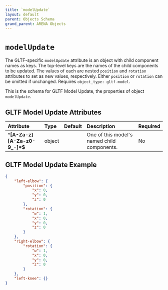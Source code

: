```yaml
---
title: `modelUpdate`
layout: default
parent: Objects Schema
grand_parent: ARENA Objects
---
```


<!--CAUTION: This file is autogenerated from https://github.com/arenaxr/arena-schemas. Changes made here may be overwritten.-->


`modelUpdate`
=============


The GLTF-specific `modelUpdate` attribute is an object with child component names as keys. The top-level keys are the names of the child components to be updated. The values of each are nested `position` and `rotation` attributes to set as new values, respectively. Either `position` or `rotation` can be omitted if unchanged. Requires `object_type: gltf-model`.

This is the schema for GLTF Model Update, the properties of object `modelUpdate`.

GLTF Model Update Attributes
-----------------------------

|Attribute|Type|Default|Description|Required|
| :--- | :--- | :--- | :--- | :--- |
|**^[A-Za-z][A-Za-z0-9_-]*$**|object||One of this model's named child components.|No|


GLTF Model Update Example
--------------------------


```json
{
    "left-elbow": {
        "position": {
            "x": 0,
            "y": 0,
            "z": 0
        },
        "rotation": {
            "w": 1,
            "x": 0,
            "y": 0,
            "z": 0
        }
    },
    "right-elbow": {
        "rotation": {
            "w": 1,
            "x": 0,
            "y": 0,
            "z": 0
        }
    },
    "left-knee": {}
}
```